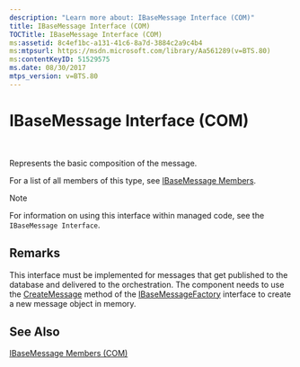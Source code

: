 ```yaml
---
description: "Learn more about: IBaseMessage Interface (COM)"
title: IBaseMessage Interface (COM)
TOCTitle: IBaseMessage Interface (COM)
ms:assetid: 8c4ef1bc-a131-41c6-8a7d-3884c2a9c4b4
ms:mtpsurl: https://msdn.microsoft.com/library/Aa561289(v=BTS.80)
ms:contentKeyID: 51529575
ms.date: 08/30/2017
mtps_version: v=BTS.80
---
```


# IBaseMessage Interface (COM)

 

Represents the basic composition of the message.

For a list of all members of this type, see [IBaseMessage Members](ibasemessage-members-com.md).


> [!NOTE]
> <P>For information on using this interface within managed code, see the <CODE>IBaseMessage Interface</CODE>.</P>



## Remarks

This interface must be implemented for messages that get published to the database and delivered to the orchestration. The component needs to use the [CreateMessage](ibasemessagefactory-createmessage-method-com.md) method of the [IBaseMessageFactory](ibasemessagefactory-interface-com.md) interface to create a new message object in memory.

## See Also

[IBaseMessage Members (COM)](ibasemessage-members-com.md)

